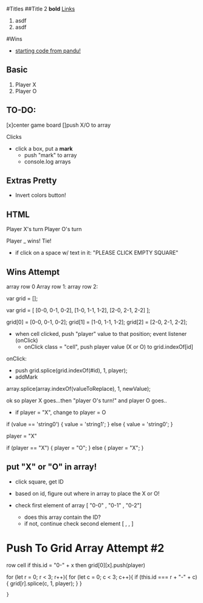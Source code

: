 #Titles
##Title 2
**bold**
[Links](link.com)
1. asdf
2. asdf

#Wins
- [starting code from pandu!](https://pastebin.com/CVT2cVkN)

## Basic
1. Player X
2. Player O

## TO-DO:
 [x]center game board
 []push X/O to array

Clicks
- click a box, put a **mark**
  - push "mark" to array
  - console.log arrays






## Extras Pretty
- Invert colors button!


## HTML
Player X's turn
Player O's turn

Player _ wins!
Tie!

- if click on a space w/ text in it: "PLEASE CLICK EMPTY SQUARE"

## Wins Attempt
array row 0
Array row 1:
array row 2:

var grid = [];

var grid = [
  [0-0, 0-1, 0-2],
  [1-0, 1-1, 1-2],
  [2-0, 2-1, 2-2]
];


grid[0] = [0-0, 0-1, 0-2];
grid[1] = [1-0, 1-1, 1-2];
grid[2] = [2-0, 2-1, 2-2];

- when cell clicked, push "player" value to that position; event listener (onClick)
  - onClick class = "cell",
  push player value (X or O) to grid.indexOf[id]

onClick:
  - push grid.splice(grid.indexOf(#id), 1, player);
  - addMark

array.splice(array.indexOf(valueToReplace), 1, newValue);


ok so player X goes...then "player O's turn!" and player O goes..
- if player = "X", change to player = O

if (value == 'string0') {
	value = 'string1';
} else {
	value = 'string0';
}

player = "X"


if (player == "X") {
	player = "O";
} else {
	player = "X";
}

## put "X" or "O" in array!
- click square, get ID
- based on id, figure out where in array to place the X or O!

- check first element of array [ "0-0" , "0-1" , "0-2"]
  - does this array contain the ID?
  - if not, continue
check second element [ , , ]

# Push To Grid Array Attempt #2
row
cell
if this.id = "0-" + x
then grid[0][x].push(player)

  for (let r = 0; r < 3; r++){
    for (let c = 0; c < 3; c++){
      if (this.id === r + "-" + c){
        grid[r].splice(c, 1, player);
      }
    }

    }
